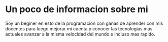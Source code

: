 # Un poco de informacion sobre mi
Soy un beginer en esto de la programacion con ganas de aprender con mis docentes para luego mejorar mi cuenta y conocer las tecnologias mas actuales
avanzar a la misma velocidad del mundo e incluso mas rapido.
